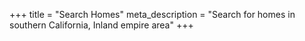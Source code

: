 +++
title = "Search Homes"
meta_description = "Search for homes in southern California, Inland empire area"
+++
